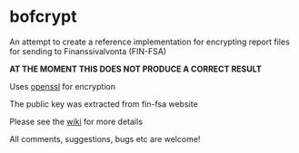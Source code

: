 # bofcrypt

An attempt to create a reference implementation for encrypting report files for sending to Finanssivalvonta (FIN-FSA)

**AT THE MOMENT THIS DOES NOT PRODUCE A CORRECT RESULT**

Uses [openssl](https://www.openssl.org/) for encryption

The public key was extracted from fin-fsa website

Please see the [wiki](https://github.com/dgm9704/bofcrypt/wiki) for more details

All comments, suggestions, bugs etc are welcome!
